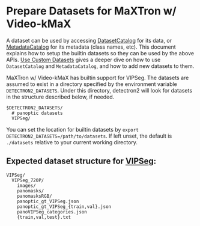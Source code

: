 # Prepare Datasets for MaXTron w/ Video-kMaX

A dataset can be used by accessing [DatasetCatalog](https://detectron2.readthedocs.io/modules/data.html#detectron2.data.DatasetCatalog)
for its data, or [MetadataCatalog](https://detectron2.readthedocs.io/modules/data.html#detectron2.data.MetadataCatalog) for its metadata (class names, etc).
This document explains how to setup the builtin datasets so they can be used by the above APIs.
[Use Custom Datasets](https://detectron2.readthedocs.io/tutorials/datasets.html) gives a deeper dive on how to use `DatasetCatalog` and `MetadataCatalog`,
and how to add new datasets to them.

MaXTron w/ Video-kMaX has builtin support for VIPSeg.
The datasets are assumed to exist in a directory specified by the environment variable
`DETECTRON2_DATASETS`.
Under this directory, detectron2 will look for datasets in the structure described below, if needed.
```
$DETECTRON2_DATASETS/
  # panoptic datasets
  VIPSeg/
```

You can set the location for builtin datasets by `export DETECTRON2_DATASETS=/path/to/datasets`.
If left unset, the default is `./datasets` relative to your current working directory.


## Expected dataset structure for [VIPSeg](https://github.com/VIPSeg-Dataset/VIPSeg-Dataset):

```
VIPSeg/
  VIPSeg_720P/
    images/
    panomasks/
    panomasksRGB/
    panoptic_gt_VIPSeg.json
    panoptic_gt_VIPSeg_{train,val}.json
    panoVIPSeg_categories.json
    {train,val,test}.txt
```